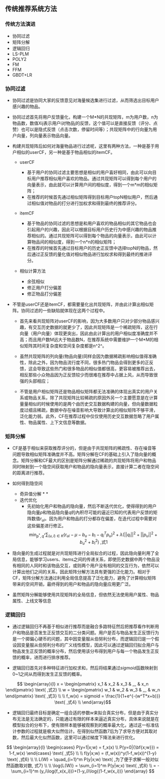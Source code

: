 ## 传统推荐系统方法

### 传统方法演进

* 协同过滤
* 矩阵分解
* 逻辑回归
* LS-PLM
* POLY2
* FM
* FFM
* GBDT+LR

### 协同过滤

* 协同过滤是协同大家的反馈意见对海量候选集进行过滤，从而筛选出目标用户感兴趣的物品。

* 协同过滤首先将用户反馈量化，构建一个M*N的共现矩阵，m为用户数，n为物品数，数值Xij表示用户i对物品j的反馈，这个值可以是直接反馈（评分、点赞）也可以是隐式反馈（点击次数，停留时间等）；共现矩阵中的行向量为用户向量，列向量表示物品向量。

* 构建共现矩阵后如何对海量物品进行过滤呢，这里有两种方法，一种是基于用户相似的userCF，另一种是基于物品相似的itemCF。

  * userCF
    * 基于用户的协同过滤主要思想是相似的用户喜好相同，由此可以向目标用户推荐相似用户喜欢的物品。通过共现矩阵可以得到每个用户的向量表示，由此就可以计算用户间的相似度，得到一个m*m的相似矩阵；
    * 在推荐的时候首先通过相似矩阵得到目标用户topN相似用户，然后通过相似值对物品的打分进行加权求和得到最终的推荐评分。

  * itemCF
    * 基于物品的协同过滤的思想是和用户喜欢的物品相似的其它物品也会引起用户的兴趣，因此可以根据目标用户历史行为中感兴趣的物品推荐相似的。通过共现矩阵可以得到每个物品的向量表示，由此可以计算物品间的相似度，得到一个n*n的相似矩阵；
    * 在推荐的时候首先通过目标用户的历史正反馈中选择topN的物品，然后通过正反馈的量化值对相似物品进行加权求和得到最终的推进评分。

  * 相似计算方法
    * 余弦相似
    * 修正用户打分偏差
    * 修正物品打分偏差

* 不管是userCF还是itemCF，都需要量化出共现矩阵，并由此计算出相似矩阵。协同过滤的一些缺陷就体现在这两个过程中。
  * 首先来看共现矩阵对userCF的影响，因为大多数用户只对少部分物品感兴趣，有交互历史数据的就更少了，因此共现矩阵是一个稀疏矩阵，这在行向量（用户向量）体现更突出，因此由此计算出的用户相似度准确度并不高；而且用户数M远大于物品数N，在推荐系统中需要维护一个M*M的相似矩阵其时间复杂度和空间复杂度都是n^2^。

  * 虽然共现矩阵的列向量(物品向量)同样会因为数据稀疏影响相似值得准确性，除此之外，因为物品流行度不同，很多热门物品会得到更多的正反馈，这会导致这些热门和很多物品的相似值都很高，更容易被推荐出去，相反那些小众物品因为正反馈较少而很难在推荐中占据上风，从而导致很强的头部相应；

  * 不管是用户相似矩阵还是物品相似矩阵都无法准确的体现出真实的用户关系或物品关系，除了共现矩阵比较稀疏的原因外另一个主要愿意是在计算量量相似的时候使用的是两个由历史交互数据构建的向量，但向量数据粒度过细且稀疏，数据中存在噪音影响大导致计算出的相似矩阵不够平滑，泛化能力弱。此外，CF在推荐过程中仅仅使用历史交互数据忽略了用户属性、物品属性、上下文信息等数据。

### 矩阵分解

* CF是基于相似来获取推荐评分的，但是由于共现矩阵的稀疏性、存在噪音等问题导致相似矩阵准确度并不高。矩阵分解在CF的基础上引入了隐向量的概念。矩阵分解和CF最大的区别是矩阵分解通过稀疏的共现矩阵将用户和物品同时映射到一个隐空间获取用户和物品的隐向量表示，直接计算二者在隐空间的距离进行推荐。

* 如何得到隐空间
  * 奇异值分解
    * 
    * 
  * 迭代优化
    * 先初始化用户和物品的隐向量，然后不断迭代优化，使得得到的用户隐向量$p$和物品隐向量$q$的內积尽可能的逼近已知的代表用户反馈的矩阵数值$r_{ui}$。因为用户和物品的打分都存在偏差，在迭代过程中需要对这些偏差进行修正。
    $$ \min_{p^*,q^*} \sum_{(u,i) \in K} (r_{ui}- \mu - b_u - b_i -q_i^Tp_u)^2 + \lambda(||q_i||^2+||p_u||^2+b_u^2 + b_i^2) \text{  ,式1}$$
* 隐向量的生成过程就是对共现矩阵进行全局拟合的过程，因此隐向量利用了全局信息，能够学习users、items之间的传递关系，即使历史数据中两个物品没有相同的人同时和该物品交互，或则两个用户没有相同的交互行为，依然可以计算出他们之间的关系，因此矩阵分解方法具有更强的泛化能力。相对于CF，矩阵分解方法通过利用全局信息提高了泛化能力，避免了计算相似矩阵带来的空间开销，最终得到的用户和物品的隐向量应用更广泛。

* 虽然矩阵分解能够使用共现矩阵的全局信息，但依然无法使用用户属性、物品属性、上线文等信息

### 逻辑回归

* 通过逻辑回归不再基于相似进行推荐而是融合多路特征然后把推荐看作判断用户和物品是否发生正反馈交互的二分类问题。用户是否与物品发生正反馈行为是一个掷偏心硬币的问题，其中因变量服从伯努利分布，而逻辑回归是一个假设因变量服从伯努利分布的广义线性模型，因此可以通过逻辑回归拟合用户与物品发生正反馈的概率分布，然后使用该分布得到用户与每一个物品发生正反馈的概率，进而进行排序推荐。

* 逻辑回归首先对多种特征进行加权求和，然后将结果通过$sigmoid$函数映射到0~1之间从而得到发生正反馈的概率。

$$ \begin{array}{l}
  x = \begin{pmatrix} x_1 & x_2 & x_3 & ,,, & x_n \end{pmatrix} \text{  ,式2} \\
  w = \begin{pmatrix} w_1 & w_2 & w_3 & ,,, & w_n \end{pmatrix} \text{  ,式3} \\ \\
  f_w(x) = sigmoid = \frac{1}{1+e^{-(w^T*x+b)}} \text{  ,式4} \\
\end{array}$$

* 逻辑回归最终目标是确定一组合适的参数$w$来拟合真实分布，但是由于真实分布无法是无法确定的，只能通过有限的样本来逼近真实分布，具体来说就是在模型拟合的分布下，使有限样本能够被观察到的概率最大化，通过这一标准估计参数的过程就是极大似然估计。在得到似然函数$7$后为了求导方便对其取对数，然后最大化似然函数，这里可以通过梯度下降法来进行优化。

$$ \begin{array}{l}
  \begin{cases} P(y=1|x;w) = f_x(x) \\ P(y=0|{\bf{x;w}}) = 1-f_w(x) \end{cases} \text{  ,式5} \\ \\
  f(y|x;w) = (f_w(x))^y(1-f_w(x))^{1-y} \text{  ,式6} \\ \\
  L(W) = \quad_{i=1}^m P(y|x;w)  \text{  ,为了便于求解一般对似然函数取对数, 式7} \\ \\
  \log{L(W)} = \sum_{i=1}^m P(y|w;x)  \text{  ,式8} \\
           = -\sum_{i=1}^m (y_i\log{f_x(x_i))}+(1-y_i)\log{(1-f_w(x_i))}
\end{array} $$








